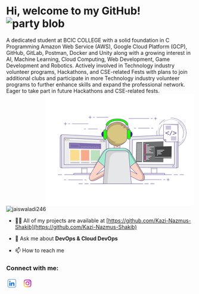 # Hi, welcome to my GitHub! <img width="30" src="https://emojis.slackmojis.com/emojis/images/1593555389/9579/blob_excited.gif?1593555389" alt="party blob" />

<p>A dedicated student at BCIC COLLEGE with a solid foundation in C Programming Amazon Web Service (AWS), Google Cloud Platform (GCP), GitHub, GitLab, Postman, Docker and Unity along with a growing interest in AI, Machine Learning, Cloud Computing, Web Development, Game Development and Robotics. Actively involved in Technology industry volunteer programs, Hackathons, and CSE-related Fests with plans to join additional clubs and participate in more Technology industry volunteer programs to further enhance skills and expand the professional network. Eager to take part in future Hackathons and CSE-related fests.

  <img align="right" alt="Coding" width="400" src="https://raw.githubusercontent.com/devSouvik/devSouvik/master/gif3.gif">

<br>
<p align="left"> <img src="https://komarev.com/ghpvc/?username=Kazi-Nazmus-Shakib&label=Profile%20views&color=0e75b6&style=flat" alt="jaiswaladi246" /> </p>

- 👨‍💻 All of my projects are available at [https://github.com/Kazi-Nazmus-Shakib](https://github.com/Kazi-Nazmus-Shakib)

- 💬 Ask me about **DevOps & Cloud DevOps**

- 📫 How to reach me 


<h3 align="left">Connect with me:</h3>
<p align="left">
<a href="https://www.linkedin.com/in/kazinazmusshakib21/"><img height="30" src="https://github.com/Kazi-Nazmus-Shakib/Kazi-Nazmus-Shakib/blob/main/Images/LinkedIn.png"></a>&nbsp;&nbsp;
<a href="https://www.instagram.com/nazmus_shakib115?igsh=MXg2ajI5NG81Y2MxNw=="><img height="30" src="https://github.com/Kazi-Nazmus-Shakib/Kazi-Nazmus-Shakib/blob/main/Images/Instagram.png"></a>&nbsp;&nbsp;
